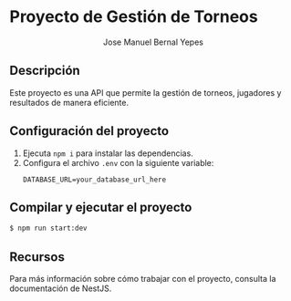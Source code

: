 
# Proyecto de Gestión de Torneos
<center>Jose Manuel Bernal Yepes</center>

## Descripción

Este proyecto es una API que permite la gestión de torneos, jugadores y resultados de manera eficiente.

## Configuración del proyecto

1. Ejecuta `npm i` para instalar las dependencias.
2. Configura el archivo `.env` con la siguiente variable:
   ```
   DATABASE_URL=your_database_url_here
   ```

## Compilar y ejecutar el proyecto

```bash
$ npm run start:dev
```

## Recursos

Para más información sobre cómo trabajar con el proyecto, consulta la documentación de NestJS.
